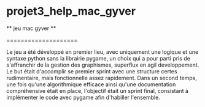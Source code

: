 # projet3_help_mac_gyver

** jeu mac gyver **

====================

Le jeu a été développé en premier lieu, avec uniquement une logique et une syntaxe python sans la librairie pygame, un choix qui a pour parti pris de s'affranchir de la gestion des graphismes, superflux en agil developpement.
Le but était d'accomplir se premier sprint avec une structure certes rudimentaire, mais fonctionnelle assez rapidement.
Dans un second temps, une fois qu'une algorithmique efficace ainsi qu'une documentation compréhensive était en place, l'objectif était un sprint final, consistant à implémenter le code avec pygame afin d'habiller l'ensemble.





